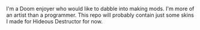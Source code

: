I'm a Doom enjoyer who would like to dabble into making mods.
I'm more of an artist than a programmer. This repo will probably contain just some skins I made for Hideous Destructor for now.
